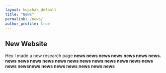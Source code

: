 ```yaml
---
layout: kupchak_default
title: "News"
permalink: /news/
author_profile: true
---
```


## New Website

Hey I made a new research page <b>
  news news news news news news news. news news news news news news news news news news news news news newsnews news news news news news news

